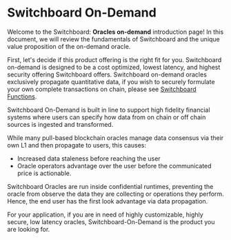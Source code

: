 # Switchboard On-Demand

Welcome to the Switchboard: **Oracles on-demand** introduction page! In this document, we will review the fundamentals of Switchboard and the unique value proposition of the on-demand oracle.

First, let's decide if this product offering is the right fit for you.  Switchboard on-demand is designed to be a cost optimized, lowest latency, and highest security offering Switchboard offers. Switchboard on-demand oracles exclusively propagate quantitative data, if you wish to securely formulate your own complete transactions on chain, please see [Switchboard Functions](https://docs.switchboard.xyz/functions).

Switchboard On-Demand is built in line to support high fidelity financial systems where users can specify how data from on chain or off chain sources is ingested and transformed.

While many pull-based blockchain oracles manage data consensus via their own L1 and then propagate to users, this causes:

* Increased data staleness before reaching the user
* Oracle operators advantage over the user before the communicated price is actionable.

Switchboard Oracles are run inside confidential runtimes, preventing the oracle from observe the data they are collecting or operations they perform. Hence, the end user has the first look advantage via data propagation.

For your application, if you are in need of highly customizable, highly secure, low latency oracles, Switchboard-On-Demand is the product you are looking for.
